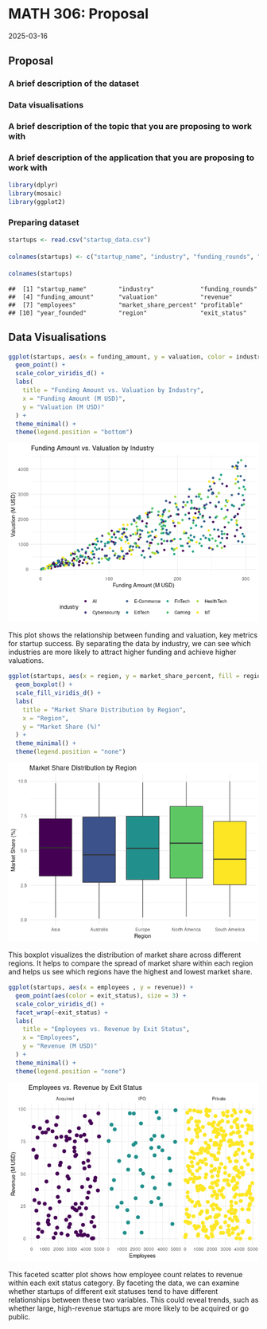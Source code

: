 MATH 306: Proposal
================
2025-03-16

## Proposal

### A brief description of the dataset

### Data visualisations

### A brief description of the topic that you are proposing to work with

### A brief description of the application that you are proposing to work with

``` r
library(dplyr)
library(mosaic)
library(ggplot2)
```

### Preparing dataset

``` r
startups <- read.csv("startup_data.csv")

colnames(startups) <- c("startup_name", "industry", "funding_rounds", "funding_amount", "valuation", "revenue", "employees", "market_share_percent", "profitable", "year_founded", "region", "exit_status")

colnames(startups)
```

    ##  [1] "startup_name"         "industry"             "funding_rounds"      
    ##  [4] "funding_amount"       "valuation"            "revenue"             
    ##  [7] "employees"            "market_share_percent" "profitable"          
    ## [10] "year_founded"         "region"               "exit_status"

## Data Visualisations

``` r
ggplot(startups, aes(x = funding_amount, y = valuation, color = industry)) +
  geom_point() +
  scale_color_viridis_d() +
  labs(
    title = "Funding Amount vs. Valuation by Industry",
    x = "Funding Amount (M USD)",
    y = "Valuation (M USD)"
  ) +
  theme_minimal() +
  theme(legend.position = "bottom")
```

![](Proposal_files/figure-gfm/unnamed-chunk-2-1.png)<!-- -->

This plot shows the relationship between funding and valuation, key
metrics for startup success. By separating the data by industry, we can
see which industries are more likely to attract higher funding and
achieve higher valuations.

``` r
ggplot(startups, aes(x = region, y = market_share_percent, fill = region)) +
  geom_boxplot() +
  scale_fill_viridis_d() +
  labs(
    title = "Market Share Distribution by Region",
    x = "Region",
    y = "Market Share (%)"
  ) +
  theme_minimal() +
  theme(legend.position = "none")
```

![](Proposal_files/figure-gfm/unnamed-chunk-3-1.png)<!-- -->

This boxplot visualizes the distribution of market share across
different regions. It helps to compare the spread of market share within
each region and helps us see which regions have the highest and lowest
market share.

``` r
ggplot(startups, aes(x = employees , y = revenue)) +
  geom_point(aes(color = exit_status), size = 3) +
  scale_color_viridis_d() +
  facet_wrap(~exit_status) +
  labs(
    title = "Employees vs. Revenue by Exit Status",
    x = "Employees",
    y = "Revenue (M USD)"
  ) +
  theme_minimal() +
  theme(legend.position = "none")
```

![](Proposal_files/figure-gfm/unnamed-chunk-4-1.png)<!-- -->

This faceted scatter plot shows how employee count relates to revenue
within each exit status category. By faceting the data, we can examine
whether startups of different exit statuses tend to have different
relationships between these two variables. This could reveal trends,
such as whether large, high-revenue startups are more likely to be
acquired or go public.
